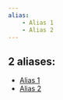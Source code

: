```yaml
---
alias:
    - Alias 1
    - Alias 2
---
```

## 2 aliases:
 - [Alias 1](/alias-1)
 - [Alias 2](/alias-2)
